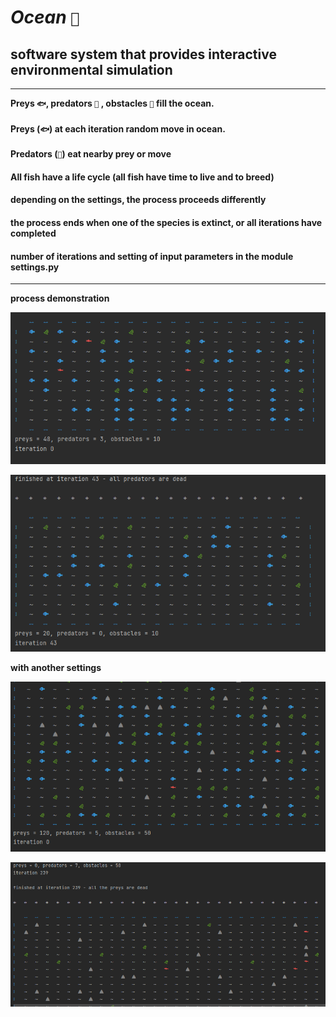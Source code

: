 # _Ocean_ `🌊`
## software system that provides interactive environmental simulation
***
__Preys `🐟`, predators `🦈` , obstacles `🌿` fill the ocean.__

#### Preys (`🐟`) at each iteration random move in ocean.

#### Predators (`🦈`) eat nearby prey or move

#### All fish have a life cycle (all fish have time to live and to breed)
#### depending on the settings, the process proceeds differently
#### the process ends when one of the species is extinct, or all iterations have completed
#### number of iterations and setting of input parameters in the module settings.py
***

__process demonstration__ 

![image](screen/start_process.png)

![image](screen/finish.png)


__with another settings__

![image](screen/iteration_0.png)

![image](screen/finished_at_iteration_239.png)


